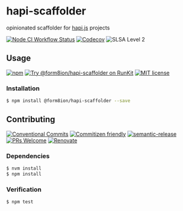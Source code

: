 # hapi-scaffolder

opinionated scaffolder for [hapi.js](https://hapijs.com) projects

<!--status-badges start -->

[![Node CI Workflow Status][github-actions-ci-badge]][github-actions-ci-link]
[![Codecov][coverage-badge]][coverage-link]
![SLSA Level 2][slsa-badge]

<!--status-badges end -->

## Usage

<!--consumer-badges start -->

[![npm][npm-badge]][npm-link]
[![Try @form8ion/hapi-scaffolder on RunKit][runkit-badge]][runkit-link]
[![MIT license][license-badge]][license-link]

<!--consumer-badges end -->

### Installation

```sh
$ npm install @form8ion/hapi-scaffolder --save
```

## Contributing

<!--contribution-badges start -->

[![Conventional Commits][commit-convention-badge]][commit-convention-link]
[![Commitizen friendly][commitizen-badge]][commitizen-link]
[![semantic-release][semantic-release-badge]][semantic-release-link]
[![PRs Welcome][PRs-badge]][PRs-link]
[![Renovate][renovate-badge]][renovate-link]

<!--contribution-badges end -->

### Dependencies

```sh
$ nvm install
$ npm install
```

### Verification

```sh
$ npm test
```

[npm-link]: https://www.npmjs.com/package/@form8ion/hapi-scaffolder

[npm-badge]: https://img.shields.io/npm/v/@form8ion/hapi-scaffolder.svg

[runkit-link]: https://npm.runkit.com/@form8ion/hapi-scaffolder

[runkit-badge]: https://badge.runkitcdn.com/@form8ion/hapi-scaffolder.svg

[license-link]: LICENSE

[license-badge]: https://img.shields.io/github/license/form8ion/hapi-scaffolder.svg

[commit-convention-link]: https://conventionalcommits.org

[commit-convention-badge]: https://img.shields.io/badge/Conventional%20Commits-1.0.0-yellow.svg

[commitizen-link]: http://commitizen.github.io/cz-cli/

[commitizen-badge]: https://img.shields.io/badge/commitizen-friendly-brightgreen.svg

[semantic-release-link]: https://github.com/semantic-release/semantic-release

[semantic-release-badge]: https://img.shields.io/badge/semantic--release-angular-e10079?logo=semantic-release

[PRs-link]: http://makeapullrequest.com

[PRs-badge]: https://img.shields.io/badge/PRs-welcome-brightgreen.svg

[renovate-link]: https://renovatebot.com

[renovate-badge]: https://img.shields.io/badge/renovate-enabled-brightgreen.svg?logo=renovatebot

[github-actions-ci-link]: https://github.com/form8ion/hapi-scaffolder/actions?query=workflow%3A%22Node.js+CI%22+branch%3Amaster

[github-actions-ci-badge]: https://github.com/form8ion/hapi-scaffolder/workflows/Node.js%20CI/badge.svg

[coverage-link]: https://codecov.io/github/form8ion/hapi-scaffolder

[coverage-badge]: https://img.shields.io/codecov/c/github/form8ion/hapi-scaffolder?logo=codecov

[slsa-badge]: https://slsa.dev/images/gh-badge-level2.svg
